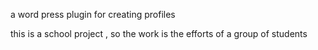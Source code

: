 a word press plugin for creating profiles 

this is a school project , so the work is the efforts of a group of students 
